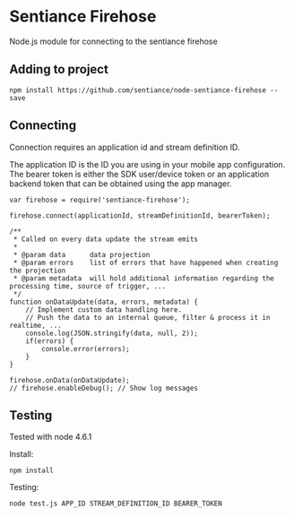 # Sentiance Firehose
Node.js module for connecting to the sentiance firehose

## Adding to project
```
npm install https://github.com/sentiance/node-sentiance-firehose --save
```

## Connecting
Connection requires an application id and stream definition ID.  

The application ID is the ID you are using in your mobile app configuration.
The bearer token is either the SDK user/device token or an application backend token that can be obtained using the app manager.

```
var firehose = require('sentiance-firehose');

firehose.connect(applicationId, streamDefinitionId, bearerToken);

/**
 * Called on every data update the stream emits
 *
 * @param data      data projection
 * @param errors    list of errors that have happened when creating the projection
 * @param metadata  will hold additional information regarding the processing time, source of trigger, ...
 */
function onDataUpdate(data, errors, metadata) {
    // Implement custom data handling here.
    // Push the data to an internal queue, filter & process it in realtime, ...
    console.log(JSON.stringify(data, null, 2));
    if(errors) {
        console.error(errors);
    }
}

firehose.onData(onDataUpdate);
// firehose.enableDebug(); // Show log messages
```

## Testing
Tested with node 4.6.1

Install:
```
npm install
```

Testing:
```
node test.js APP_ID STREAM_DEFINITION_ID BEARER_TOKEN
```
